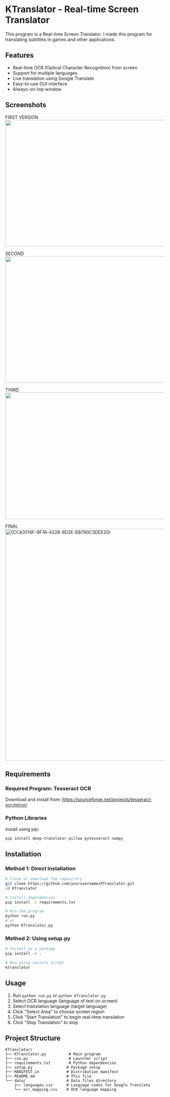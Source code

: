 # KTranslator - Real-time Screen Translator


This program is a Real-time Screen Translator. I made this program for translating subtitles in games and other applications.

## Features
- Real-time OCR (Optical Character Recognition) from screen
- Support for multiple languages
- Live translation using Google Translate
- Easy-to-use GUI interface
- Always-on-top window

## Screenshots
FIRST VERSION<br>
<img src="https://github.com/user-attachments/assets/32056c17-acd5-4118-ba78-098dddb71b1a" width="622" height="400"><br>

SECOND<br>
<img src="https://github.com/user-attachments/assets/511d0a11-9660-4272-8dfc-69dc18607784" width="622" height="400"><br>

THIRD<br>
<img src="https://github.com/user-attachments/assets/f107b762-e367-46ee-8a8f-184612e2984d" width="622" height="400"><br>

FINAL<br>
<img width="622" height="734" alt="{CCA3174F-9F7A-4228-9D2E-EB790C3DEE20}" src="https://github.com/user-attachments/assets/52820cad-5498-4510-9fb6-497d0ec941e8" /><br>

## Requirements

### Required Program: Tesseract OCR
Download and install from: https://sourceforge.net/projects/tesseract-ocr.mirror/

### Python Libraries
Install using pip:
```bash
pip install deep-translator pillow pytesseract numpy
```

## Installation

### Method 1: Direct Installation
```bash
# Clone or download the repository
git clone https://github.com/yourusername/KTranslator.git
cd KTranslator

# Install dependencies
pip install -r requirements.txt

# Run the program
python run.py
# or
python KTranslator.py
```

### Method 2: Using setup.py
```bash
# Install as a package
pip install -e .

# Run using console script
ktranslator
```

## Usage
1. Run `python run.py` or `python KTranslator.py`
2. Select OCR language (language of text on screen)
3. Select translation language (target language)
4. Click "Select Area" to choose screen region
5. Click "Start Translation" to begin real-time translation
6. Click "Stop Translation" to stop

## Project Structure
```
KTranslator/
├── KTranslator.py          # Main program
├── run.py                  # Launcher script
├── requirements.txt        # Python dependencies
├── setup.py               # Package setup
├── MANIFEST.in            # Distribution manifest
├── README.md              # This file
└── data/                  # Data files directory
    ├── languages.csv      # Language codes for Google Translate
    └── ocr_mapping.csv    # OCR language mapping
```
